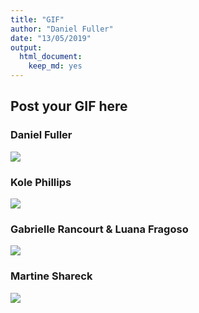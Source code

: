 ```yaml
---
title: "GIF"
author: "Daniel Fuller"
date: "13/05/2019"
output:
  html_document:
    keep_md: yes
---
```




## Post your GIF here

### Daniel Fuller

![](https://media.giphy.com/media/dJtoGmnupA00QaJitW/giphy.gif)

### Kole Phillips

![](https://media1.tenor.com/images/57220b682b69f73e2e5aa973085c183d/tenor.gif?itemid=13499233)


### Gabrielle Rancourt & Luana Fragoso 

![](https://media.giphy.com/media/111ebonMs90YLu/giphy.gif)


### Martine Shareck
![](https://media.giphy.com/media/2L3eveDEgjNFC/giphy.gif)

